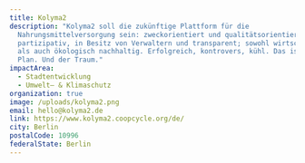 ```yaml
---
title: Kolyma2
description: "Kolyma2 soll die zukünftige Plattform für die
  Nahrungsmittelversorgung sein: zweckorientiert und qualitätsorientiert; fair,
  partizipativ, in Besitz von Verwaltern und transparent; sowohl wirtschaftlich
  als auch ökologisch nachhaltig. Erfolgreich, kontrovers, kühl. Das ist der
  Plan. Und der Traum."
impactArea:
  - Stadtentwicklung
  - Umwelt– & Klimaschutz
organization: true
image: /uploads/kolyma2.png
email: hello@kolyma2.de
link: https://www.kolyma2.coopcycle.org/de/
city: Berlin
postalCode: 10996
federalState: Berlin
---
```

